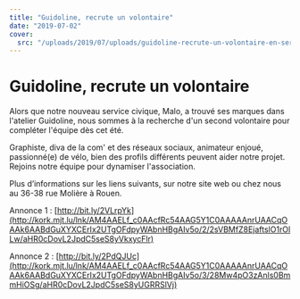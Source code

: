 ```yaml
---
title: "Guidoline, recrute un volontaire"
date: "2019-07-02"
cover:
  src: "/uploads/2019/07/uploads/guidoline-recrute-un-volontaire-en-service-civique.png"
---
```


# Guidoline, recrute un volontaire

Alors que notre nouveau service civique, Malo, a trouvé ses marques dans l'atelier Guidoline, nous sommes à la recherche d'un second volontaire pour compléter l'équipe dès cet été.

Graphiste, diva de la com' et des réseaux sociaux, animateur enjoué, passionné(e) de vélo, bien des profils différents peuvent aider notre projet. Rejoins notre équipe pour dynamiser l'association.

Plus d’informations sur les liens suivants, sur notre site web ou chez nous au 36-38 rue Molière à Rouen.

Annonce 1 : [http://bit.ly/2VLrpYk](http://kork.mjt.lu/lnk/AM4AAELf_c0AAcfRc54AAG5Y1C0AAAAAnrUAACqOAAk6AABdGuXYXCErIx2UTgOFdpyWAbnHBgAIv5o/2/2sVBMfZ8EjaftslO1rOlLw/aHR0cDovL2JpdC5seS8yVkxycFlr)

Annonce 2 : [http://bit.ly/2PdQJUc](http://kork.mjt.lu/lnk/AM4AAELf_c0AAcfRc54AAG5Y1C0AAAAAnrUAACqOAAk6AABdGuXYXCErIx2UTgOFdpyWAbnHBgAIv5o/3/28Mw4pO3zAnls0BmmHiOSg/aHR0cDovL2JpdC5seS8yUGRRSlVj)
